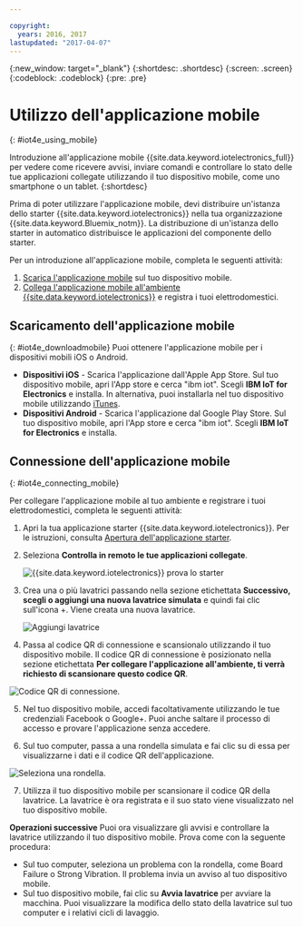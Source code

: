 ```yaml
---

copyright:
  years: 2016, 2017
lastupdated: "2017-04-07"
---
```


<!-- Common attributes used in the template are defined as follows: -->
{:new_window: target="\_blank"}
{:shortdesc: .shortdesc}
{:screen: .screen}
{:codeblock: .codeblock}
{:pre: .pre}


# Utilizzo dell'applicazione mobile
{: #iot4e_using_mobile}

Introduzione all'applicazione mobile {{site.data.keyword.iotelectronics_full}} per vedere come ricevere avvisi, inviare comandi e controllare lo stato delle tue applicazioni collegate utilizzando il tuo dispositivo mobile, come uno smartphone o un tablet.
{:shortdesc}

Prima di poter utilizzare l'applicazione mobile, devi distribuire un'istanza dello starter {{site.data.keyword.iotelectronics}} nella tua organizzazione {{site.data.keyword.Bluemix_notm}}. La distribuzione di un'istanza dello starter in automatico distribuisce le applicazioni del componente dello starter.

Per un introduzione all'applicazione mobile, completa le seguenti attività:
1. [Scarica l'applicazione mobile](#iot4e_downloadmobile) sul tuo dispositivo mobile.
2. [Collega l'applicazione mobile all'ambiente {{site.data.keyword.iotelectronics}}](#iot4e_connecting_mobile) e registra i tuoi elettrodomestici.


## Scaricamento dell'applicazione mobile
{: #iot4e_downloadmobile}
Puoi ottenere l'applicazione mobile per i dispositivi mobili iOS o Android.
- **Dispositivi iOS** - Scarica l'applicazione dall'Apple App Store.  Sul tuo dispositivo mobile, apri l'App store e cerca "ibm iot". Scegli **IBM IoT for Electronics** e installa.  In alternativa, puoi installarla nel tuo dispositivo mobile utilizzando [iTunes](https://itunes.apple.com/us/app/ibm-iot-for-electronics/id1103404928?ls=1&mt=8).
- **Dispositivi Android** - Scarica l'applicazione dal Google Play Store. Sul tuo dispositivo mobile, apri l'App store e cerca "ibm iot". Scegli **IBM IoT for Electronics** e installa.

## Connessione dell'applicazione mobile
{: #iot4e_connecting_mobile}

Per collegare l'applicazione mobile al tuo ambiente e registrare i tuoi elettrodomestici, completa le seguenti attività:

1. Apri la tua applicazione starter {{site.data.keyword.iotelectronics}}. Per le istruzioni, consulta [Apertura dell'applicazione starter](iot4ecreatingappliances.html#iot4e_openAppMain).

2. Seleziona **Controlla in remoto le tue applicazioni collegate**.

    ![{{site.data.keyword.iotelectronics}} prova lo starter](images/IoT4E_remotely_option.svg "{{site.data.keyword.iotelectronics}} prova lo starter")

3. Crea una o più lavatrici passando nella sezione etichettata **Successivo, scegli o aggiungi una nuova lavatrice simulata** e quindi fai clic sull'icona +. Viene creata una nuova lavatrice.

    ![Aggiungi lavatrice](images/IoT4E_add_washer.svg "Aggiungi lavatrice")

4.	Passa al codice QR di connessione e scansionalo utilizzando il tuo dispositivo mobile. Il codice QR di connessione è posizionato nella sezione etichettata **Per collegare l'applicazione all'ambiente, ti verrà richiesto di scansionare questo codice QR**.

  ![Codice QR di connessione.](images/iot4e_mobile_connect_QR.svg "{{site.data.keyword.iotelectronics}} Codice QR di connessione")

5. Nel tuo dispositivo mobile, accedi facoltativamente utilizzando le tue credenziali Facebook o Google+. Puoi anche saltare il processo di accesso e provare l'applicazione senza accedere.

6. Sul tuo computer, passa a una rondella simulata e fai clic su di essa per visualizzarne i dati e il codice QR dell'applicazione.

  ![Seleziona una rondella.](images/IoT4E_mobile_washer_QR.svg "Seleziona una rondella.")

7.	Utilizza il tuo dispositivo mobile per scansionare il codice QR della lavatrice. La lavatrice è ora registrata e il suo stato viene visualizzato nel tuo dispositivo mobile.

**Operazioni successive**
Puoi ora visualizzare gli avvisi e controllare la lavatrice utilizzando il tuo dispositivo mobile. Prova come con la seguente procedura:
  - Sul tuo computer, seleziona un problema con la rondella, come Board Failure o Strong Vibration. Il problema invia un avviso al tuo dispositivo mobile.
  - Sul tuo dispositivo mobile, fai clic su **Avvia lavatrice** per avviare la macchina. Puoi visualizzare la modifica dello stato della lavatrice sul tuo computer e i relativi cicli di lavaggio.
